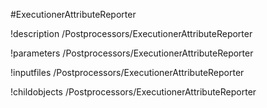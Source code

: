 <!-- MOOSE Object Documentation Stub: Remove this when content is added. -->
#ExecutionerAttributeReporter

!description /Postprocessors/ExecutionerAttributeReporter

!parameters /Postprocessors/ExecutionerAttributeReporter

!inputfiles /Postprocessors/ExecutionerAttributeReporter

!childobjects /Postprocessors/ExecutionerAttributeReporter
